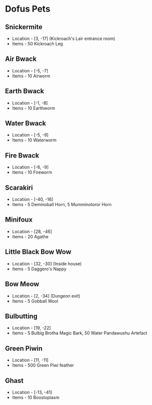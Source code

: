 # Dofus Pets

## Snickermite
- Location - [3, -17] (Kickroach's Lair entrance room)
- Items - 50 Kickroach Leg

## Air Bwack
- Location - [-5, -7]
- Items - 10 Airworm

## Earth Bwack
- Location - [-1, -8]
- Items - 10 Earthworm

## Water Bwack
- Location - [-5, -9]
- Items - 10 Waterworm

## Fire Bwack
- Location - [-6, -9]
- Items - 10 Fireworm

## Scarakiri
- Location - [-40, -16]
- Items - 5 Deminoball Horn, 5 Mumminotoror Horn

## Minifoux
- Location - [28, -46]
- Items - 20 Agathe

## Little Black Bow Wow
- Location - [32, -30] (Inside house)
- Items - 5 Daggero's Nappy

## Bow Meow
- Location - [2, -34] (Dungeon exit)
- Items - 5 Gobball Wool

## Bulbutting
- Location - [19, -22]
- Items - 5 Bulbig Brotha Magic Bark, 50 Water Pandawushu Artefact

## Green Piwin
- Location - [11, -11]
- Items - 500 Green Piwi feather

## Ghast
- Location - [-13, -41]
- Items - 10 Boostoplasm
